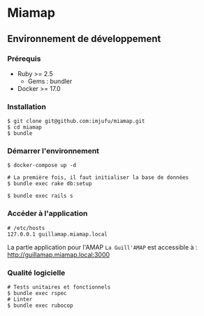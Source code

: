 # Miamap

## Environnement de développement

### Prérequis

* Ruby >= 2.5
  * Gems : bundler
* Docker >= 17.0

### Installation

```
$ git clone git@github.com:imjufu/miamap.git
$ cd miamap
$ bundle
```

### Démarrer l'environnement

```
$ docker-compose up -d

# La première fois, il faut initialiser la base de données
$ bundle exec rake db:setup

$ bundle exec rails s
```

### Accéder à l'application

```
# /etc/hosts
127.0.0.1 guillamap.miamap.local
```

La partie application pour l'AMAP `La Guill'AMAP` est accessible à : http://guillamap.miamap.local:3000  

### Qualité logicielle 

```
# Tests unitaires et fonctionnels
$ bundle exec rspec
# Linter
$ bundle exec rubocop
```
